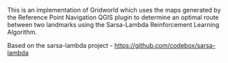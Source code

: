 This is an implementation of Gridworld which uses the maps generated by the Reference Point Navigation QGIS plugin to determine an optimal route between two landmarks using the Sarsa-Lambda Reinforcement Learning Algorithm.

Based on the sarsa-lambda project - https://github.com/codebox/sarsa-lambda
